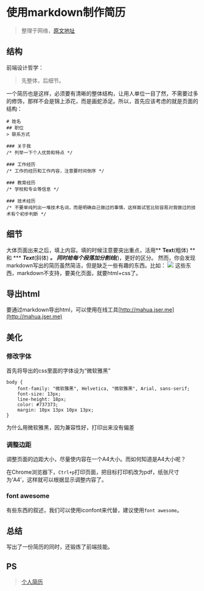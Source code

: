 # 使用markdown制作简历

> 整理于网络，[原文地址](http://www.jianshu.com/p/f7b2927e58ba)

## 结构
前端设计哲学：

> 先整体，后细节。

一个简历也是这样，必须要有清晰的整体结构，让用人单位一目了然，不需要过多的修饰，那样不会是锦上添花，而是画蛇添足。所以，首先应该考虑的就是页面的结构：
```
# 姓名
## 职位
> 联系方式

### 关于我
/* 列举一下个人优势和特点 */

### 工作经历
/* 工作的经历和工作内容，注意要时间倒序 */

### 教育经历
/* 学校和专业等信息 */

### 技术经历
/* 不要单纯列出一堆技术名词，而是明确自己做过的事情，这样面试官比较容易对我做过的技术有个初步判断 */
```

## 细节
大体页面出来之后，填上内容。填的时候注意要突出重点，活用** **Text**(粗体) ** 和 *** ***Text***(斜体) ***。
同时给每个段落加分割线(***)，更好的区分。
然而，你会发现markdown写出的简历虽然简洁，但是缺乏一些有趣的东西。比如：
![](./img/align_right.png)
这些东西，markdown不支持，要美化页面，就要html+css了。

## 导出html
要通过markdown导出html，可以使用在线工具[http://mahua.jser.me](http://mahua.jser.me)

## 美化
### 修改字体
首先将导出的css里面的字体设为“微软雅黑”

```
body {
    font-family: "微软雅黑", Helvetica, "微软雅黑", Arial, sans-serif;
    font-size: 13px;
    line-height: 18px;
    color: #737373;
    margin: 10px 13px 10px 13px;
}
```

为什么用微软雅黑，因为兼容性好，打印出来没有偏差

### 调整边距
调整页面的边距大小，尽量使内容在一个A4大小。而如何知道是A4大小呢？

在Chrome浏览器下，`Ctrl+p`打印页面，把目标打印机改为pdf，纸张尺寸为‘A4’，这样就可以根据显示调整内容了。

### font awesome
有些东西的叙述，我们可以使用iconfont来代替，建议使用`font awesome`。

## 总结
写出了一份简历的同时，还锻炼了前端技能。

## PS
> [个人简历](./resume.md)